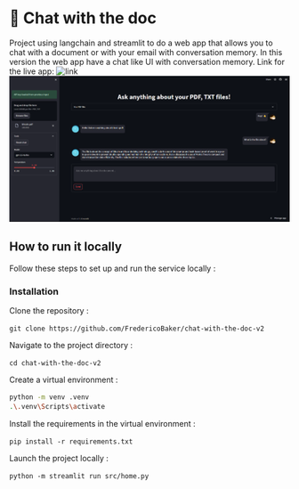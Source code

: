 # 📄 Chat with the doc
Project using langchain and streamlit to do a web app that allows you to chat with a document or with your email with conversation memory. In this version the web app have a chat like UI with conversation memory.
Link for the live app: ![link](https://chat-with-the-doc-v2.streamlit.app)
![screenshot](image_2023-07-13_175401997.png)

## How to run it locally
Follow these steps to set up and run the service locally :

### Installation
Clone the repository :

`git clone https://github.com/FredericoBaker/chat-with-the-doc-v2`


Navigate to the project directory :

`cd chat-with-the-doc-v2`


Create a virtual environment :
```bash
python -m venv .venv
.\.venv\Scripts\activate
```

Install the requirements in the virtual environment :

`pip install -r requirements.txt`


Launch the project locally :

`python -m streamlit run src/home.py`
